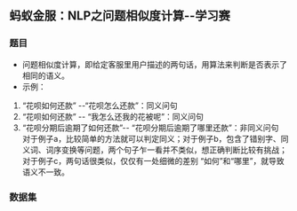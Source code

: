 ## 蚂蚁金服：NLP之问题相似度计算--学习赛
### 题目  
- 问题相似度计算，即给定客服里用户描述的两句话，用算法来判断是否表示了相同的语义。
- 示例：
 1. “花呗如何还款” --“花呗怎么还款”：同义问句  
 2. “花呗如何还款” -- “我怎么还我的花被呢”：同义问句  
 3. “花呗分期后逾期了如何还款”-- “花呗分期后逾期了哪里还款”：非同义问句  
对于例子a，比较简单的方法就可以判定同义；对于例子b，包含了错别字、同义词、词序变换等问题，两个句子乍一看并不类似，想正确判断比较有挑战；对于例子c，两句话很类似，仅仅有一处细微的差别 “如何”和“哪里”，就导致语义不一致。  
### 数据集  
